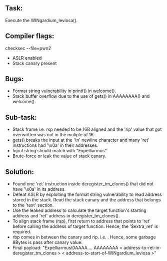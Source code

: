 ## Task:
Execute the WINgardium_leviosa().

## Compiler flags:
checksec --file=pwn2
* ASLR enabled
* Stack canary present

## Bugs:
* Format string vulnerability in printf() in welcome().
* Stack buffer overflow due to the use of gets() in AAAAAAAA() and welcome().

## Sub-task:
* Stack frame i.e. rsp needed to be 16B aligned and the 'rip' value that got overwritten was not in the muliple of 16.
* gets() breaks the input at the '\n' newline character and many 'ret' instructions had '\x0a' in their addresses.
* Input string should match with "Expelliarmus".
* Brute-force or leak the value of stack canary.

## Solution: 
* Found one 'ret' instruction inside deregister_tm_clones() that did not have '\x0a' in its address.
* Defeat ASLR by exploiting the format string vulnerability to read address stored in the stack. Read the stack canary and the address that belongs to the 'text' section.
* Use the leaked address to calculate the target function's starting address and 'ret' address in deregister_tm_clones().
* To align stack frame (rsp), first return to address that points to 'ret' before calling the address of target function. Hence, the '$extra_ret' is required.
* rbp comes in between the canary and rip. i.e. <canary> <rbp> <rip>. Hence, some garbage 8Bytes is pass after canary value.
* Final payload: "Expelliarmus\0AAAA....<leaked-stack-canary> AAAAAAAA < address-to-ret-in-deregister_tm_clones > < address-to-start-of-WINgardium_leviosa >"


